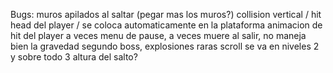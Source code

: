 Bugs:
    muros apilados al saltar (pegar mas los muros?)
    collision vertical / hit head del player / se coloca automaticamente en la plataforma
    animacion de hit del player a veces
    menu de pause, a veces muere al salir, no maneja bien la gravedad
    segundo boss, explosiones raras
    scroll se va en niveles 2 y sobre todo 3
    altura del salto?